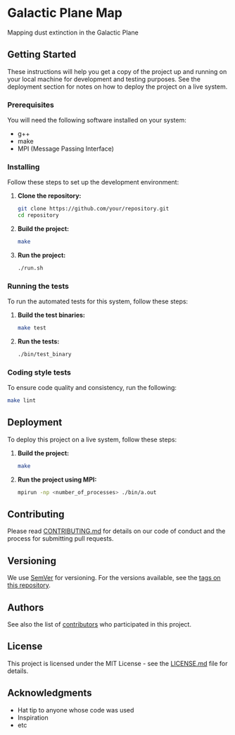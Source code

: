 # Galactic Plane Map

Mapping dust extinction in the Galactic Plane

## Getting Started

These instructions will help you get a copy of the project up and running on your local machine for development and testing purposes. See the deployment section for notes on how to deploy the project on a live system.

### Prerequisites

You will need the following software installed on your system:

- g++
- make
- MPI (Message Passing Interface)

### Installing

Follow these steps to set up the development environment:

1. **Clone the repository:**

    ```sh
    git clone https://github.com/your/repository.git
    cd repository
    ```

2. **Build the project:**

    ```sh
    make
    ```

3. **Run the project:**

    ```sh
    ./run.sh
    ```

### Running the tests

To run the automated tests for this system, follow these steps:

1. **Build the test binaries:**

    ```sh
    make test
    ```

2. **Run the tests:**

    ```sh
    ./bin/test_binary
    ```

### Coding style tests

To ensure code quality and consistency, run the following:

```sh
make lint
```

## Deployment

To deploy this project on a live system, follow these steps:

1. **Build the project:**

    ```sh
    make
    ```

2. **Run the project using MPI:**

    ```sh
    mpirun -np <number_of_processes> ./bin/a.out
    ```

## Contributing

Please read [CONTRIBUTING.md](https://gist.github.com/PurpleBooth/b24679402957c63ec426) for details on our code of conduct and the process for submitting pull requests.

## Versioning

We use [SemVer](http://semver.org/) for versioning. For the versions available, see the [tags on this repository](https://github.com/your/project/tags).

## Authors


See also the list of [contributors](https://github.com/your/project/contributors) who participated in this project.

## License

This project is licensed under the MIT License - see the [LICENSE.md](LICENSE.md) file for details.

## Acknowledgments

* Hat tip to anyone whose code was used
* Inspiration
* etc
